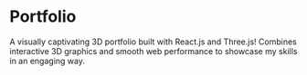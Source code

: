 # Portfolio

A visually captivating 3D portfolio built with React.js and Three.js! Combines interactive 3D graphics and smooth web performance to showcase my skills in an engaging way.

